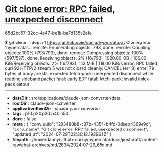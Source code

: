 # [Git clone error: RPC failed, unexpected disconnect](https://claude.ai/chat/283488b8-c37b-4354-b4fd-0deeb4369e9c)

65d2bd57-32cc-4e47-be1b-ba7d135b2afe

$ git clone --depth 1 https://github.com/danja/hyperdata.git
Cloning into 'hyperdata'...
remote: Enumerating objects: 793, done.
remote: Counting objects: 100% (793/793), done.
remote: Compressing objects: 100% (597/597), done.
Receiving objects:   2% (16/793), 1020.00 KiB | 106.00 KiB/Receiving objects:   2% (16/793), 1.13 MiB | 118.00 KiB/s  error: RPC failed; curl 92 HTTP/2 stream 5 was not closed cleanly: CANCEL (err 8)
error: 79 bytes of body are still expected
fetch-pack: unexpected disconnect while reading sideband packet
fatal: early EOF
fatal: fetch-pack: invalid index-pack output

---

* **dataDir** : src/applications/claude-json-converter/data
* **rootDir** : claude-json-converter
* **applicationRootDir** : claude-json-converter
* **tags** : p10.p20.p30.p40.p50
* **done** : false
* **meta** : {
  "conv_uuid": "283488b8-c37b-4354-b4fd-0deeb4369e9c",
  "conv_name": "Git clone error: RPC failed, unexpected disconnect",
  "updated_at": "2024-07-29T22:30:12.192964Z"
}
* **filepath** : /home/danny/github-danny/hyperdata/docs/postcraft/content-raw/chat-archives/md/2834/2024-07-29_65d.md